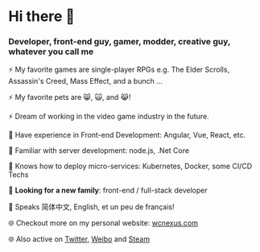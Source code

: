 # Hi there 👋

### Developer, front-end guy, gamer, modder, creative guy, whatever you call me

⚡ My favorite games are single-player RPGs e.g. The Elder Scrolls, Assassin's Creed, Mass Effect, and a bunch ...

⚡ My favorite pets are 😸, 🙀, and 😹!

⚡ Dream of working in the video game industry in the future.

🌱 Have experience in Front-end Development: Angular, Vue, React, etc.

🌱 Familiar with server development: node.js, .Net Core

🌱 Knows how to deploy micro-services: Kubernetes, Docker, some CI/CD Techs

🔭 **Looking for a new family**: front-end / full-stack developer

💬 Speaks 简体中文, English, et un peu de français! 

🌐 Checkout more on my personal website: [wcnexus.com](https://www.wcnexus.com/)

🌐 Also active on [Twitter](https://twitter.com/wcxaaa), [Weibo](https://weibo.com/wcxaaa) and [Steam](https://steamcommunity.com/id/wcxaaa/)

<!--
**valorad/valorad** is a ✨ _special_ ✨ repository because its `README.md` (this file) appears on your GitHub profile.

Here are some ideas to get you started:

- 🔭 I’m currently working on ...
- 🌱 I’m currently learning ...
- 👯 I’m looking to collaborate on ...
- 🤔 I’m looking for help with ...
- 💬 Ask me about ...
- 📫 How to reach me: ...
- 😄 Pronouns: ...
- ⚡ Fun fact: ...
-->
